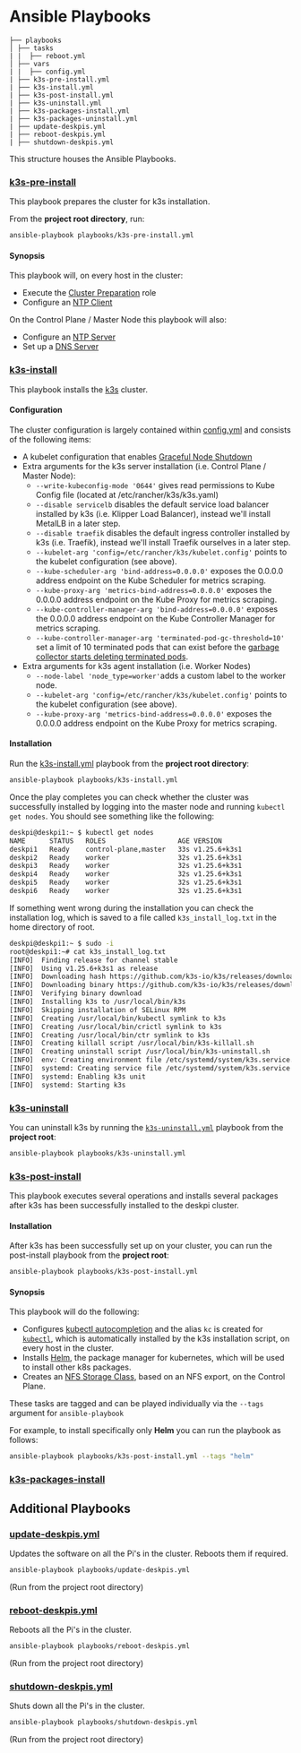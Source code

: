 # Ansible Playbooks

```
├── playbooks
│ ├── tasks
| |  ├── reboot.yml
│ ├── vars
| |  ├── config.yml
| ├── k3s-pre-install.yml
| ├── k3s-install.yml
| ├── k3s-post-install.yml
| ├── k3s-uninstall.yml
| ├── k3s-packages-install.yml
| ├── k3s-packages-uninstall.yml
| ├── update-deskpis.yml
| ├── reboot-deskpis.yml
| ├── shutdown-deskpis.yml
```
This structure houses the Ansible Playbooks.

### [k3s-pre-install](k3s-pre-install.yml)

This playbook prepares the cluster for k3s installation.   
                                                   
From the **project root directory**, run:
```bash
ansible-playbook playbooks/k3s-pre-install.yml
```
                
#### Synopsis

This playbook will, on every host in the cluster:

- Execute the [Cluster Preparation](../roles/cluster-prep/README.md) role
- Configure an [NTP Client](../roles/chrony/README.md)  
     
On the Control Plane / Master Node this playbook will also:
- Configure an [NTP Server](../roles/chrony/README.md)  
- Set up a [DNS Server](../roles/dnsmasq/README.md) 


### [k3s-install](k3s-install.yml)

This playbook installs the [k3s](https://k3s.io/) cluster. 

#### Configuration
               
The cluster configuration is largely contained within [config.yml](vars/config.yml) and consists of the following items:

* A kubelet configuration that enables [Graceful Node Shutdown](https://kubernetes.io/blog/2021/04/21/graceful-node-shutdown-beta/)
* Extra arguments for the k3s server installation (i.e. Control Plane / Master Node):
  - `--write-kubeconfig-mode '0644'` gives read permissions to Kube Config file (located at /etc/rancher/k3s/k3s.yaml)
  - `--disable servicelb` disables the default service load balancer installed by k3s (i.e. Klipper Load Balancer), instead we'll install MetalLB in a later step.
  - `--disable traefik` disables the default ingress controller installed by k3s (i.e. Traefik), instead we'll install Traefik ourselves in a later step. 
  - `--kubelet-arg 'config=/etc/rancher/k3s/kubelet.config'` points to the kubelet configuration (see above).
  - `--kube-scheduler-arg 'bind-address=0.0.0.0'` exposes the 0.0.0.0 address endpoint on the Kube Scheduler for metrics scraping.
  - `--kube-proxy-arg 'metrics-bind-address=0.0.0.0'` exposes the 0.0.0.0 address endpoint on the Kube Proxy for metrics scraping.
  - `--kube-controller-manager-arg 'bind-address=0.0.0.0'` exposes the 0.0.0.0 address endpoint on the Kube Controller Manager for metrics scraping.
  - `--kube-controller-manager-arg 'terminated-pod-gc-threshold=10'` set a limit of 10 terminated pods that can exist before the [garbage collector starts deleting terminated pods](https://kubernetes.io/docs/concepts/workloads/pods/pod-lifecycle/#pod-garbage-collection).
* Extra arguments for k3s agent installation (i.e. Worker Nodes)
  - `--node-label 'node_type=worker'`adds a custom label to the worker node.
  - `--kubelet-arg 'config=/etc/rancher/k3s/kubelet.config'` points to the kubelet configuration (see above).
  - `--kube-proxy-arg 'metrics-bind-address=0.0.0.0'` exposes the 0.0.0.0 address endpoint on the Kube Proxy for metrics scraping.

#### Installation

Run the [k3s-install.yml](playbooks/k3s-install.yml) playbook from the **project root directory**:
```bash
ansible-playbook playbooks/k3s-install.yml
```
Once the play completes you can check whether the cluster was successfully installed by logging into the master node and running `kubectl get nodes`.
You should see something like the following:
```bash 
deskpi@deskpi1:~ $ kubectl get nodes
NAME      STATUS   ROLES                  AGE VERSION
deskpi1   Ready    control-plane,master   33s v1.25.6+k3s1
deskpi2   Ready    worker                 32s v1.25.6+k3s1
deskpi3   Ready    worker                 32s v1.25.6+k3s1
deskpi4   Ready    worker                 32s v1.25.6+k3s1
deskpi5   Ready    worker                 32s v1.25.6+k3s1
deskpi6   Ready    worker                 32s v1.25.6+k3s1
```

If something went wrong during the installation you can check the installation log, which is saved to a file called `k3s_install_log.txt` in the home directory of root.

```bash
deskpi@deskpi1:~ $ sudo -i
root@deskpi1:~# cat k3s_install_log.txt
[INFO]  Finding release for channel stable
[INFO]  Using v1.25.6+k3s1 as release
[INFO]  Downloading hash https://github.com/k3s-io/k3s/releases/download/v1.25.6+k3s1/sha256sum-arm64.txt
[INFO]  Downloading binary https://github.com/k3s-io/k3s/releases/download/v1.25.6+k3s1/k3s-arm64
[INFO]  Verifying binary download
[INFO]  Installing k3s to /usr/local/bin/k3s
[INFO]  Skipping installation of SELinux RPM
[INFO]  Creating /usr/local/bin/kubectl symlink to k3s
[INFO]  Creating /usr/local/bin/crictl symlink to k3s
[INFO]  Creating /usr/local/bin/ctr symlink to k3s
[INFO]  Creating killall script /usr/local/bin/k3s-killall.sh
[INFO]  Creating uninstall script /usr/local/bin/k3s-uninstall.sh
[INFO]  env: Creating environment file /etc/systemd/system/k3s.service.env
[INFO]  systemd: Creating service file /etc/systemd/system/k3s.service
[INFO]  systemd: Enabling k3s unit
[INFO]  systemd: Starting k3s
```

### [k3s-uninstall](k3s-uninstall.yml)

You can uninstall k3s by running the [`k3s-uninstall.yml`](playbooks/k3s-uninstall.yml) playbook from the **project root**:

```bash
ansible-playbook playbooks/k3s-uninstall.yml
```

### [k3s-post-install](k3s-post-install)

This playbook executes several operations and installs several packages after k3s has been successfully installed to the deskpi cluster. 

 
#### Installation

After k3s has been successfully set up on your cluster, you can run the post-install playbook from the **project root**:

```bash
ansible-playbook playbooks/k3s-post-install.yml
```

#### Synopsis

This playbook will do the following:   

- Configures [kubectl autocompletion](https://kubernetes.io/docs/tasks/tools/included/optional-kubectl-configs-bash-linux/) and the alias `kc` is created
  for [`kubectl`](https://kubernetes.io/docs/reference/kubectl/), which is automatically installed by the k3s installation script, on every host in the cluster.
- Installs [Helm](https://helm.sh/), the package manager for kubernetes, which will be used to install other k8s packages.
- Creates an [NFS Storage Class](https://github.com/kubernetes-sigs/nfs-subdir-external-provisioner), based on an NFS export, on the Control Plane.

These tasks are tagged and can be played individually via the `--tags` argument for `ansible-playbook`

For example, to install specifically only **Helm** you can run the playbook as follows:

```bash
ansible-playbook playbooks/k3s-post-install.yml --tags "helm" 
```
     
### [k3s-packages-install](k3s-packages-install.yml)

## Additional Playbooks

### [update-deskpis.yml](update-deskpis.yml)

Updates the software on all the Pi's in the cluster. Reboots them if required.

```bash
ansible-playbook playbooks/update-deskpis.yml
```
(Run from the project root directory)

### [reboot-deskpis.yml](reboot-deskpis.yml)

Reboots all the Pi's in the cluster.

```bash
ansible-playbook playbooks/reboot-deskpis.yml
```
(Run from the project root directory)

### [shutdown-deskpis.yml](shutdown-deskpis.yml)

Shuts down all the Pi's in the cluster.

```bash
ansible-playbook playbooks/shutdown-deskpis.yml
```
(Run from the project root directory)